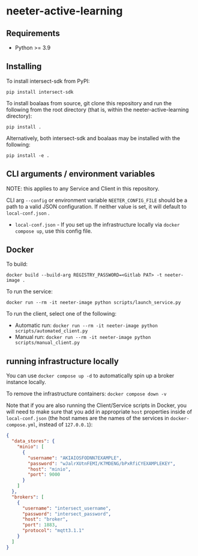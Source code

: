 # neeter-active-learning

## Requirements

- Python >= 3.9

## Installing

To install intersect-sdk from PyPI:

`pip install intersect-sdk`

To install boalaas from source, git clone this repository and run the following from the root directory (that is, within the neeter-active-learning directory):

`pip install .`

Alternatively, both intersect-sdk and boalaas may be installed with the following:

`pip install -e .`

## CLI arguments / environment variables

NOTE: this applies to any Service and Client in this repository.

CLI arg `--config` or environment variable `NEETER_CONFIG_FILE` should be a path to a valid JSON configuration. If neither value is set, it will default to `local-conf.json` .

- `local-conf.json` - If you set up the infrastructure locally via `docker compose up`, use this config file.

## Docker

To build:

`docker build --build-arg REGISTRY_PASSWORD=<Gitlab PAT> -t neeter-image .`

To run the service:

`docker run --rm -it neeter-image python scripts/launch_service.py`

To run the client, select one of the following:

- Automatic run: `docker run --rm -it neeter-image python scripts/automated_client.py`
- Manual run: `docker run --rm -it neeter-image python scripts/manual_client.py`

## running infrastructure locally

You can use `docker compose up -d` to automatically spin up a broker instance locally.

To remove the infrastructure containers: `docker compose down -v`

Note that if you are also running the Client/Service scripts in Docker, you will need to make sure that you add in appropriate `host` properties inside of `local-conf.json` (the host names are the names of the services in `docker-compose.yml`, instead of `127.0.0.1`):

```json
{
  "data_stores": {
    "minio": [
      {
        "username": "AKIAIOSFODNN7EXAMPLE",
        "password": "wJalrXUtnFEMI/K7MDENG/bPxRfiCYEXAMPLEKEY",
        "host": "minio",
        "port": 9000
      }
    ]
  },
  "brokers": [
    {
      "username": "intersect_username",
      "password": "intersect_password",
      "host": "broker",
      "port": 1883,
      "protocol": "mqtt3.1.1"
    }
  ]
}

```
